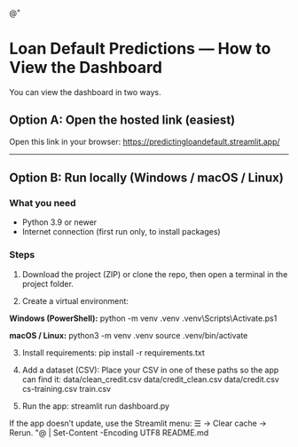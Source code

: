 @"
# Loan Default Predictions — How to View the Dashboard

You can view the dashboard in two ways.

## Option A: Open the hosted link (easiest)
Open this link in your browser:
https://predictingloandefault.streamlit.app/

---

## Option B: Run locally (Windows / macOS / Linux)

### What you need
- Python 3.9 or newer
- Internet connection (first run only, to install packages)

### Steps
1) Download the project (ZIP) or clone the repo, then open a terminal in the project folder.

2) Create a virtual environment:

**Windows (PowerShell):**
python -m venv .venv
.venv\Scripts\Activate.ps1

**macOS / Linux:**
python3 -m venv .venv
source .venv/bin/activate

3) Install requirements:
pip install -r requirements.txt

4) Add a dataset (CSV):
Place your CSV in one of these paths so the app can find it:
data/clean_credit.csv
data/credit_clean.csv
data/credit.csv
cs-training.csv
train.csv

5) Run the app:
streamlit run dashboard.py

If the app doesn’t update, use the Streamlit menu: ☰ → Clear cache → Rerun.
"@ | Set-Content -Encoding UTF8 README.md
